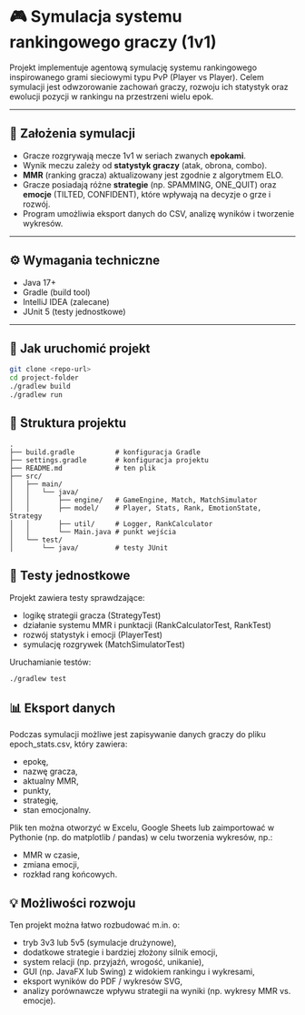 # 🎮 Symulacja systemu rankingowego graczy (1v1)

Projekt implementuje agentową symulację systemu rankingowego inspirowanego grami sieciowymi typu PvP (Player vs Player). Celem symulacji jest odwzorowanie zachowań graczy, rozwoju ich statystyk oraz ewolucji pozycji w rankingu na przestrzeni wielu epok.

---

## 📌 Założenia symulacji

- Gracze rozgrywają mecze 1v1 w seriach zwanych **epokami**.
- Wynik meczu zależy od **statystyk graczy** (atak, obrona, combo).
- **MMR** (ranking gracza) aktualizowany jest zgodnie z algorytmem ELO.
- Gracze posiadają różne **strategie** (np. SPAMMING, ONE_QUIT) oraz **emocje** (TILTED, CONFIDENT), które wpływają na decyzje o grze i rozwój.
- Program umożliwia eksport danych do CSV, analizę wyników i tworzenie wykresów.

---

## ⚙️ Wymagania techniczne

- Java 17+
- Gradle (build tool)
- IntelliJ IDEA (zalecane)
- JUnit 5 (testy jednostkowe)

---

## 🚀 Jak uruchomić projekt

```bash
git clone <repo-url>
cd project-folder
./gradlew build
./gradlew run
```
## 📁 Struktura projektu
```
.
├── build.gradle          # konfiguracja Gradle
├── settings.gradle       # konfiguracja projektu
├── README.md             # ten plik
├── src/
│   ├── main/
│   │   └── java/
│   │       ├── engine/   # GameEngine, Match, MatchSimulator
│   │       ├── model/    # Player, Stats, Rank, EmotionState, Strategy
│   │       ├── util/     # Logger, RankCalculator
│   │       └── Main.java # punkt wejścia
│   └── test/
│       └── java/         # testy JUnit
```

## 🧪 Testy jednostkowe
Projekt zawiera testy sprawdzające:
- logikę strategii gracza (StrategyTest)
- działanie systemu MMR i punktacji (RankCalculatorTest, RankTest)
- rozwój statystyk i emocji (PlayerTest)
- symulację rozgrywek (MatchSimulatorTest)

Uruchamianie testów:
```bash
./gradlew test
```

## 📊 Eksport danych
Podczas symulacji możliwe jest zapisywanie danych graczy do pliku epoch_stats.csv, który zawiera:

- epokę,
- nazwę gracza,
- aktualny MMR,
- punkty,
- strategię,
- stan emocjonalny.

Plik ten można otworzyć w Excelu, Google Sheets lub zaimportować w Pythonie (np. do matplotlib / pandas) w celu tworzenia wykresów, np.:

- MMR w czasie,
- zmiana emocji,
- rozkład rang końcowych.

## 💡 Możliwości rozwoju
Ten projekt można łatwo rozbudować m.in. o:

- tryb 3v3 lub 5v5 (symulacje drużynowe),
- dodatkowe strategie i bardziej złożony silnik emocji,
- system relacji (np. przyjaźń, wrogość, unikanie),
- GUI (np. JavaFX lub Swing) z widokiem rankingu i wykresami,
- eksport wyników do PDF / wykresów SVG,
- analizy porównawcze wpływu strategii na wyniki (np. wykresy MMR vs. emocje). 
 